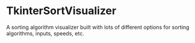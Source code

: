 # TkinterSortVisualizer
A sorting algorithm visualizer built with lots of different options for sorting algorithms, inputs, speeds, etc.
